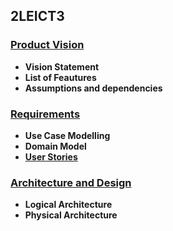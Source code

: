 ## 2LEICT3

### [Product Vision](./docs/ProductVision/)

- **Vision Statement**
- **List of Feautures**
- **Assumptions and dependencies**

### [Requirements](./docs/Requirements/)

- **Use Case Modelling**
- **Domain Model**
- [**User Stories**](https://github.com/LEIC-ES-2021-22/2LEIC13T3/labels/user%20story)
    
### [Architecture and Design](./docs/ArchitectureAndDesign/)

- **Logical Architecture**
- **Physical Architecture**
